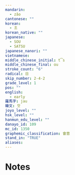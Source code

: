 ```yaml
---
mandarin:
  - zǎo
cantonese: ""
korean:
  - 조
korean_native: ""
japanese:
  - SOU
  - SATSU
japanese_nanori: ""
vietnamese:
middle_chinese_initial: t͡s
middle_chinese_final: ɑu
stroke_count: "6"
radical: 日
skip_number: 2-4-2
grade_level: 1
pos: ""
english:
  - early
羅馬字: jau
韓文: 잣
joyo_level: ""
hsk_level: ""
hanmun_edu_level: ""
danayo_id: 109
mc_id: 1350
graphemic_classification: 會意
stand_in: "TRUE"
aliases:
---
```


# Notes
